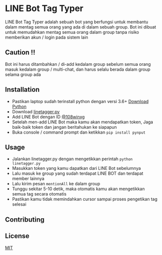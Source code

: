 # LINE Bot Tag Typer

LINE Bot Tag Typer adalah sebuah bot yang berfungsi untuk membantu dalam mentag semua orang yang ada di dalam sebuah group.
Bot ini dibuat untuk memudahkan mentag semua orang dalam group tanpa risiko memberikan akun / login pada sistem lain

## Caution !!
Bot ini harus ditambahkan / di-add kedalam group sebelum semua orang masuk kedalam group / multi-chat, dan harus selalu berada dalam group selama group ada

## Installation
- Pastikan laptop sudah terinstall python dengan versi 3.6+ [Download Python](https://www.python.org/downloads/)
- Download [linetagger.py](https://gitlab.com/andrewsusanto/line-bot-tag/-/raw/master/linetagger.py) 
- Add LINE Bot dengan ID [@108winxg](https://line.me/R/ti/p/@108winxg)
- Setelah men-add LINE Bot maka kamu akan mendapatkan token, Jaga baik-baik token dan jangan beritahukan ke siapapun
- Buka console / command prompt dan ketikkan ```pip install pynput```

## Usage
- Jalankan linetagger.py dengan mengetikkan perintah ```python linetagger.py```
- Masukkan token yang kamu dapatkan dari LINE Bot sebelumnya
- Lalu masuk ke group yang sudah terdapat LINE BOT dan terdapat member lainnya
- Lalu kirim pesan ```mentionAll``` ke dalam group
- Tunggu sekitar 5-10 detik, maka otomatis kamu akan mengetikkan semua tag secara otomatis
- Pastikan kamu tidak memindahkan cursor sampai proses pengetikan tag selesai

## Contributing


## License
[MIT](https://choosealicense.com/licenses/mit/)